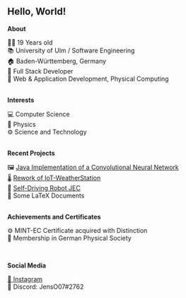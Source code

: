<h2>Hello, World!</h2>

**About**

👨‍💻 19 Years old <br>
📚 University of Ulm / Software Engineering <br>
🏠 Baden-Württemberg, Germany <br>
🔧 Full Stack Developer <br>
🔧 Web & Application Development, Physical Computing <br>
<br>

**Interests**

💻 Computer Science <br>
🌌 Physics <br>
⚙️ Science and Technology <br>
<br>

**Recent Projects**

🖼️ <a href="https://github.com/JensOstertag/ConvolutionalNeuralNetwork">Java Implementation of a Convolutional Neural Network</a> <br>
🌡️ <a href="https://github.com/JensOstertag/IoT-WeatherStation">Rework of IoT-WeatherStation</a> <br>
🤖 <a href="https://github.com/JensOstertag/JEC">Self-Driving Robot JEC</a> <br>
📃 Some LaTeX Documents <br>
<br>

**Achievements and Certificates**

<!-- **2021** -->

<!-- 📚 Abitur <br> -->
⚙️ MINT-EC Certificate acquired with Distinction <br>
🌌 Membership in German Physical Society <br>

<!-- **2020** -->

<!-- 💻 "Jugend Forscht" Regional Contest (Mathematics / Computer Science) - Second Place <br> -->
<br>

**Social Media**

<a href="https://www.instagram.com/jensostertag/">📸 Instagram</a> <br>
💬 Discord: JensO07#2762
